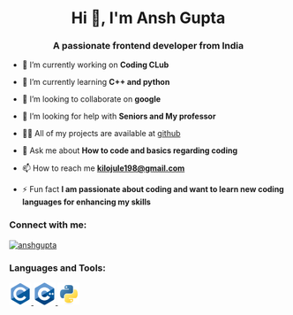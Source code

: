 <h1 align="center">Hi 👋, I'm Ansh Gupta</h1>
<h3 align="center">A passionate frontend developer from India</h3>

- 🔭 I’m currently working on **Coding CLub**

- 🌱 I’m currently learning **C++ and python**

- 👯 I’m looking to collaborate on **google**

- 🤝 I’m looking for help with **Seniors and My professor**

- 👨‍💻 All of my projects are available at [github](github)

- 💬 Ask me about **How to code and basics regarding coding**

- 📫 How to reach me **kilojule198@gmail.com**

- ⚡ Fun fact **I am passionate about coding and want to learn new coding languages for enhancing my skills**

<h3 align="left">Connect with me:</h3>
<p align="left">
<a href="https://linkedin.com/in/anshgupta" target="blank"><img align="center" src="https://raw.githubusercontent.com/rahuldkjain/github-profile-readme-generator/master/src/images/icons/Social/linked-in-alt.svg" alt="anshgupta" height="30" width="40" /></a>
</p>

<h3 align="left">Languages and Tools:</h3>
<p align="left"> <a href="https://www.cprogramming.com/" target="_blank" rel="noreferrer"> <img src="https://raw.githubusercontent.com/devicons/devicon/master/icons/c/c-original.svg" alt="c" width="40" height="40"/> </a> <a href="https://www.w3schools.com/cpp/" target="_blank" rel="noreferrer"> <img src="https://raw.githubusercontent.com/devicons/devicon/master/icons/cplusplus/cplusplus-original.svg" alt="cplusplus" width="40" height="40"/> </a> <a href="https://www.python.org" target="_blank" rel="noreferrer"> <img src="https://raw.githubusercontent.com/devicons/devicon/master/icons/python/python-original.svg" alt="python" width="40" height="40"/> </a> </p>
